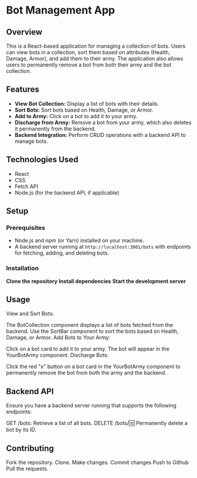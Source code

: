 # Bot Management App

## Overview

This is a React-based application for managing a collection of bots. Users can view bots in a collection, sort them based on attributes (Health, Damage, Armor), and add them to their army. The application also allows users to permanently remove a bot from both their army and the bot collection.

## Features

- **View Bot Collection:** Display a list of bots with their details.
- **Sort Bots:** Sort bots based on Health, Damage, or Armor.
- **Add to Army:** Click on a bot to add it to your army.
- **Discharge from Army:** Remove a bot from your army, which also deletes it permanently from the backend.
- **Backend Integration:** Perform CRUD operations with a backend API to manage bots.

## Technologies Used

- React
- CSS
- Fetch API
- Node.js (for the backend API, if applicable)

## Setup

### Prerequisites

- Node.js and npm (or Yarn) installed on your machine.
- A backend server running at `http://localhost:3001/bots` with endpoints for fetching, adding, and deleting bots.

### Installation

**Clone the repository**
**Install dependencies**
**Start the development server**

## Usage
View and Sort Bots:

The BotCollection component displays a list of bots fetched from the backend.
Use the SortBar component to sort the bots based on Health, Damage, or Armor.
Add Bots to Your Army:

Click on a bot card to add it to your army. The bot will appear in the YourBotArmy component.
Discharge Bots:

Click the red "x" button on a bot card in the YourBotArmy component to permanently remove the bot from both the army and the backend.

## Backend API
Ensure you have a backend server running that supports the following endpoints:

GET /bots: Retrieve a list of all bots.
DELETE /bots/:id: Permanently delete a bot by its ID.

## Contributing
Fork the repository.
Clone.
Make changes.
Commit changes
Push to Github
Pull the requests.


